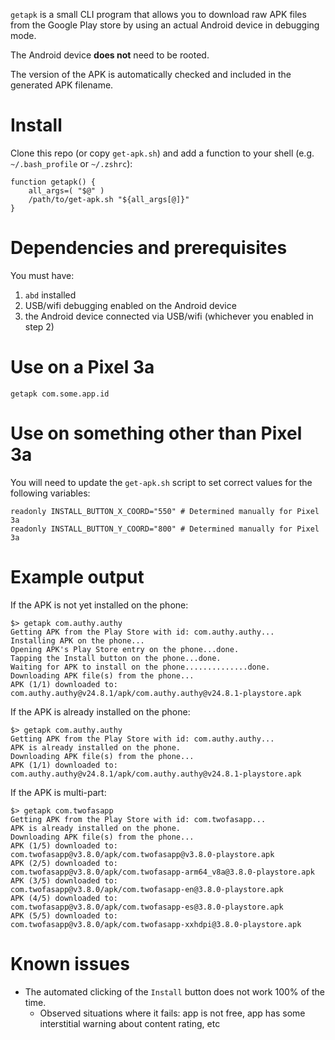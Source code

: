 `getapk` is a small CLI program that allows you to download raw APK files from
the Google Play store by using an actual Android device in debugging mode.

The Android device **does not** need to be rooted.

The version of the APK is automatically checked and included in the generated
APK filename.

# Install
Clone this repo (or copy `get-apk.sh`) and add a function to your shell
(e.g. `~/.bash_profile` or `~/.zshrc`):

```
function getapk() {
    all_args=( "$@" )
    /path/to/get-apk.sh "${all_args[@]}"
}
```

# Dependencies and prerequisites
You must have:
1. `abd` installed
2. USB/wifi debugging enabled on the Android device
3. the Android device connected via USB/wifi (whichever you enabled in step 2)

# Use on a Pixel 3a
```
getapk com.some.app.id
```

# Use on something other than Pixel 3a
You will need to update the `get-apk.sh` script to set correct values for the
following variables:

```
readonly INSTALL_BUTTON_X_COORD="550" # Determined manually for Pixel 3a
readonly INSTALL_BUTTON_Y_COORD="800" # Determined manually for Pixel 3a
```

# Example output
If the APK is not yet installed on the phone:
```
$> getapk com.authy.authy
Getting APK from the Play Store with id: com.authy.authy...
Installing APK on the phone...
Opening APK's Play Store entry on the phone...done.
Tapping the Install button on the phone...done.
Waiting for APK to install on the phone..............done.
Downloading APK file(s) from the phone...
APK (1/1) downloaded to:
com.authy.authy@v24.8.1/apk/com.authy.authy@v24.8.1-playstore.apk
```

If the APK is already installed on the phone:
```
$> getapk com.authy.authy
Getting APK from the Play Store with id: com.authy.authy...
APK is already installed on the phone.
Downloading APK file(s) from the phone...
APK (1/1) downloaded to:
com.authy.authy@v24.8.1/apk/com.authy.authy@v24.8.1-playstore.apk
```

If the APK is multi-part:
```
$> getapk com.twofasapp
Getting APK from the Play Store with id: com.twofasapp...
APK is already installed on the phone.
Downloading APK file(s) from the phone...
APK (1/5) downloaded to:
com.twofasapp@v3.8.0/apk/com.twofasapp@v3.8.0-playstore.apk
APK (2/5) downloaded to:
com.twofasapp@v3.8.0/apk/com.twofasapp-arm64_v8a@3.8.0-playstore.apk
APK (3/5) downloaded to:
com.twofasapp@v3.8.0/apk/com.twofasapp-en@3.8.0-playstore.apk
APK (4/5) downloaded to:
com.twofasapp@v3.8.0/apk/com.twofasapp-es@3.8.0-playstore.apk
APK (5/5) downloaded to:
com.twofasapp@v3.8.0/apk/com.twofasapp-xxhdpi@3.8.0-playstore.apk
```

# Known issues
- The automated clicking of the `Install` button does not work 100% of the time.
  - Observed situations where it fails: app is not free, app has some
    interstitial warning about content rating, etc

